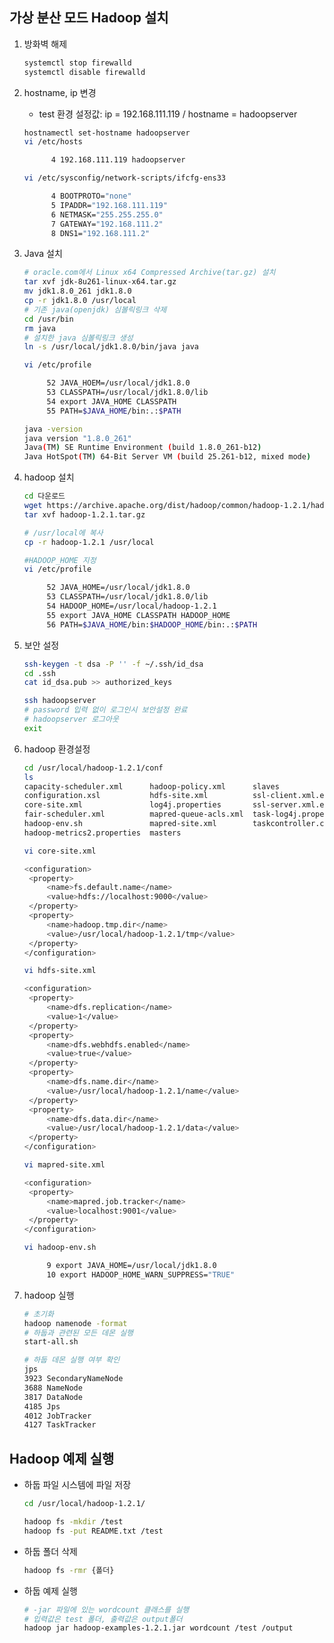 ## 가상 분산 모드 Hadoop 설치

1. 방화벽 해제

   ```bash
   systemctl stop firewalld
   systemctl disable firewalld
   ```

   

2. hostname, ip 변경

   - test 환경 설정값: ip = 192.168.111.119 / hostname = hadoopserver

   ```bash
   hostnamectl set-hostname hadoopserver
   vi /etc/hosts
   
         4 192.168.111.119 hadoopserver
   ```

   ```bash
   vi /etc/sysconfig/network-scripts/ifcfg-ens33
   
         4 BOOTPROTO="none"
         5 IPADDR="192.168.111.119"
         6 NETMASK="255.255.255.0"
         7 GATEWAY="192.168.111.2"
         8 DNS1="192.168.111.2"
   ```

3. Java 설치

   ```bash
   # oracle.com에서 Linux x64 Compressed Archive(tar.gz) 설치
   tar xvf jdk-8u261-linux-x64.tar.gz 
   mv jdk1.8.0_261 jdk1.8.0
   cp -r jdk1.8.0 /usr/local
   # 기존 java(openjdk) 심볼릭링크 삭제
   cd /usr/bin
   rm java
   # 설치한 java 심볼릭링크 생성
   ln -s /usr/local/jdk1.8.0/bin/java java
   ```

   ```bash
   vi /etc/profile
   
        52 JAVA_HOEM=/usr/local/jdk1.8.0
        53 CLASSPATH=/usr/local/jdk1.8.0/lib
        54 export JAVA_HOME CLASSPATH
        55 PATH=$JAVA_HOME/bin:.:$PATH
   ```

   ```bash
   java -version
   java version "1.8.0_261"
   Java(TM) SE Runtime Environment (build 1.8.0_261-b12)
   Java HotSpot(TM) 64-Bit Server VM (build 25.261-b12, mixed mode)
   ```

   

4. hadoop 설치

   ```bash
   cd 다운로드
   wget https://archive.apache.org/dist/hadoop/common/hadoop-1.2.1/hadoop-1.2.1.tar.gz
   tar xvf hadoop-1.2.1.tar.gz
   
   # /usr/local에 복사
   cp -r hadoop-1.2.1 /usr/local
   ```

   ```bash
   #HADOOP_HOME 지정
   vi /etc/profile
   
        52 JAVA_HOME=/usr/local/jdk1.8.0
        53 CLASSPATH=/usr/local/jdk1.8.0/lib
        54 HADOOP_HOME=/usr/local/hadoop-1.2.1
        55 export JAVA_HOME CLASSPATH HADOOP_HOME
        56 PATH=$JAVA_HOME/bin:$HADOOP_HOME/bin:.:$PATH
   ```
   

   
5. 보안 설정

   ```bash
   ssh-keygen -t dsa -P '' -f ~/.ssh/id_dsa
   cd .ssh
   cat id_dsa.pub >> authorized_keys
   ```

   ```bash
   ssh hadoopserver
   # password 입력 없이 로그인시 보안설정 완료
   # hadoopserver 로그아웃
   exit
   ```

   

6. hadoop 환경설정

   ```bash
   cd /usr/local/hadoop-1.2.1/conf
   ls
   capacity-scheduler.xml      hadoop-policy.xml      slaves
   configuration.xsl           hdfs-site.xml          ssl-client.xml.example
   core-site.xml               log4j.properties       ssl-server.xml.example
   fair-scheduler.xml          mapred-queue-acls.xml  task-log4j.properties
   hadoop-env.sh               mapred-site.xml        taskcontroller.cfg
   hadoop-metrics2.properties  masters
   ```

   ```bash
   vi core-site.xml
   
   <configuration>
   	<property>
   		<name>fs.default.name</name>
   		<value>hdfs://localhost:9000</value>
   	</property>
   	<property>
   		<name>hadoop.tmp.dir</name>
   		<value>/usr/local/hadoop-1.2.1/tmp</value>
   	</property>
   </configuration>
   ```

   ```bash
   vi hdfs-site.xml
   
   <configuration>
   	<property>
   		<name>dfs.replication</name>
   		<value>1</value> 
   	</property>
   	<property>
   		<name>dfs.webhdfs.enabled</name>
   		<value>true</value>
   	</property>
   	<property>
   		<name>dfs.name.dir</name>
   		<value>/usr/local/hadoop-1.2.1/name</value>
   	</property>
   	<property>
   		<name>dfs.data.dir</name>
   		<value>/usr/local/hadoop-1.2.1/data</value>
   	</property>
   </configuration>
   ```

   ```bash
   vi mapred-site.xml
   
   <configuration>
   	<property>
   		<name>mapred.job.tracker</name>
   		<value>localhost:9001</value>
   	</property>
   </configuration>
   ```

   ```bash
   vi hadoop-env.sh
   
        9 export JAVA_HOME=/usr/local/jdk1.8.0
        10 export HADOOP_HOME_WARN_SUPPRESS="TRUE"
   ```

   

7. hadoop 실행

   ```bash
   # 초기화
   hadoop namenode -format
   # 하둡과 관련된 모든 데몬 실행
   start-all.sh
   
   # 하둡 데몬 실행 여부 확인
   jps
   3923 SecondaryNameNode
   3688 NameNode
   3817 DataNode
   4185 Jps
   4012 JobTracker
   4127 TaskTracker
   ```



## Hadoop 예제 실행

- 하둡 파일 시스템에 파일 저장

  ```bash
  cd /usr/local/hadoop-1.2.1/
  
  hadoop fs -mkdir /test
  hadoop fs -put README.txt /test
  ```



- 하둡 폴더 삭제

  ```bash
  hadoop fs -rmr {폴더}
  ```

  

- 하둡 예제 실행

  ```bash
  # -jar 파일에 있는 wordcount 클래스를 실행
  # 입력값은 test 폴더, 출력값은 output폴더
  hadoop jar hadoop-examples-1.2.1.jar wordcount /test /output
  ```

